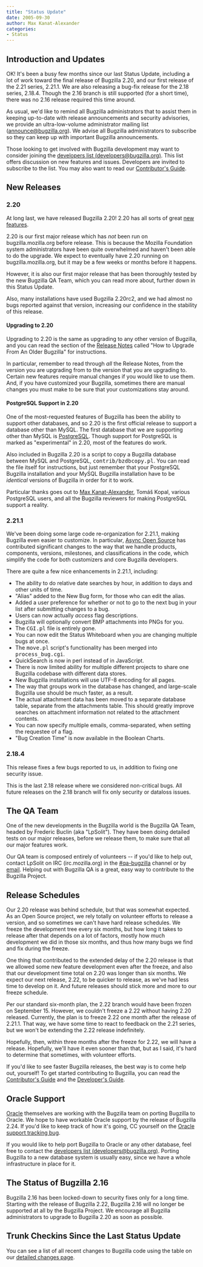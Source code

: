 ```yaml
---
title: "Status Update"
date: 2005-09-30
author: Max Kanat-Alexander
categories:
- Status
---
```


## Introduction and Updates

OK! It's been a busy few months since our last Status Update, including a lot of work toward the final release of Bugzilla 2.20, and our first release of the 2.21 series, 2.21.1\. We are also releasing a bug-fix release for the 2.18 series, 2.18.4\. Though the 2.16 branch is still supported (for a short time), there was no 2.16 release required this time around.

As usual, we'd like to remind all Bugzilla administrators that to assist them in keeping up-to-date with release announcements and security advisories, we provide an ultra-low-volume administrator mailing list ([announce@bugzilla.org](https://lists.bugzilla.org/cgi-bin/mj_wwwusr?func=lists-full-long&extra=announce)). We advise all Bugzilla administrators to subscribe so they can keep up with important Bugzilla announcements.

Those looking to get involved with Bugzilla development may want to consider joining the [developers list (developers@bugzilla.org)](https://lists.bugzilla.org/cgi-bin/mj_wwwusr?func=lists-long-full&extra=developers). This list offers discussion on new features and issues. Developers are invited to subscribe to the list. You may also want to read our [Contributor's Guide](https://www.bugzilla.org/docs/contributor.html).

## New Releases

### 2.20

At long last, we have released Bugzilla 2.20! 2.20 has all sorts of great [new features](/releases/2.20/).

2.20 is our first major release which has _not_ been run on bugzilla.mozilla.org before release. This is because the Mozilla Foundation system administrators have been quite overwhelmed and haven't been able to do the upgrade. We expect to eventually have 2.20 running on bugzilla.mozilla.org, but it may be a few weeks or months before it happens.

However, it is also our first major release that has been thoroughly tested by the new Bugzilla QA Team, which you can read more about, further down in this Status Update.

Also, many installations have used Bugzilla 2.20rc2, and we had almost no bugs reported against that version, increasing our confidence in the stability of this release.

#### Upgrading to 2.20

Upgrading to 2.20 is the same as upgrading to any other version of Bugzilla, and you can read the section of the [Release Notes](/releases/2.20/) called "How to Upgrade From An Older Bugzilla" for instructions.

In particular, remember to read through _all_ the Release Notes, from the version you are upgrading from to the version that you are upgrading to. Certain new features require manual changes if you would like to use them. And, if you have customized your Bugzilla, sometimes there are manual changes you must make to be sure that your customizations stay around.

#### PostgreSQL Support in 2.20

One of the most-requested features of Bugzilla has been the ability to support other databases, and so 2.20 is the first official release to support a database other than MySQL. The first database that we are supporting other than MySQL is [PostgreSQL](http://www.postgresql.org/). Though support for PostgreSQL is marked as "experimental" in 2.20, most of the features do work.

Also included in Bugzilla 2.20 is a script to copy a Bugzilla database between MySQL and PostgreSQL, <kbd>contrib/bzdbcopy.pl</kbd>. You can read the file itself for instructions, but just remember that your PostgreSQL Bugzilla installation and your MySQL Bugzilla installation have to be _identical_ versions of Bugzilla in order for it to work.

Particular thanks goes out to [Max Kanat-Alexander](http://www.everythingsolved.com/), Tomáš Kopal, various PostgreSQL users, and all the Bugzilla reviewers for making PostgreSQL support a reality.

### 2.21.1

We've been doing some large code re-organization for 2.21.1, making Bugzilla even easier to customize. In particular, [Async Open Source](http://www.async.com.br/) has contributed significant changes to the way that we handle products, components, versions, milestones, and classifications in the code, which simplify the code for both customizers and core Bugzilla developers.

There are quite a few nice enhancements in 2.21.1, including:

*   The ability to do relative date searches by hour, in addition to days and other units of time.
*   "Alias" added to the New Bug form, for those who can edit the alias.
*   Added a user preference for whether or not to go to the next bug in your list after submitting changes to a bug.
*   Users can now actually _access_ flag descriptions.
*   Bugzilla will optionally convert BMP attachments into PNGs for you.
*   The <kbd>CGI.pl</kbd> file is entirely gone.
*   You can now edit the Status Whiteboard when you are changing multiple bugs at once.
*   The <kbd>move.pl</kbd> script's functionality has been merged into <kbd>process_bug.cgi</kbd>.
*   QuickSearch is now in perl instead of in JavaScript.
*   There is now limited ability for multiple different projects to share one Bugzilla codebase with different data stores.
*   New Bugzilla installations will use UTF-8 encoding for all pages.
*   The way that groups work in the database has changed, and large-scale Bugzilla use should be much faster, as a result.
*   The actual attachment data has been moved to a separate database table, separate from the attachments table. This should greatly improve searches on attachment information not related to the attachment contents.
*   You can now specify multiple emails, comma-separated, when setting the requestee of a flag.
*   "Bug Creation Time" is now available in the Boolean Charts.

### 2.18.4

This release fixes a few bugs reported to us, in addition to fixing one security issue.

This is the last 2.18 release where we considered non-critical bugs. All future releases on the 2.18 branch will fix only security or dataloss issues.

## The QA Team

One of the new developments in the Bugzilla world is the Bugzilla QA Team, headed by Frederic Buclin (aka "LpSolit"). They have been doing detailed tests on our major releases, before we release them, to make sure that all our major features work.

Our QA team is composed entirely of volunteers -- if you'd like to help out, contact LpSolit on IRC (irc.mozilla.org) in the [#qa-bugzilla](irc://irc.mozilla.org/qa-bugzilla) channel or by [email](mailto:LpSolit@gmail.com). Helping out with Bugzilla QA is a great, easy way to contribute to the Bugzilla Project.

## Release Schedules

Our 2.20 release was behind schedule, but that was somewhat expected. As an Open Source project, we rely totally on volunteer efforts to release a version, and so sometimes we can't have hard release schedules. We freeze the development tree every six months, but how long it takes to release after that depends on a lot of factors, mostly how much development we did in those six months, and thus how many bugs we find and fix during the freeze.

One thing that contributed to the extended delay of the 2.20 release is that we allowed some new feature development even after the freeze, and also that our development time total on 2.20 was longer than six months. We expect our next release, 2.22, to be quicker to release, as we've had less time to develop on it. And future releases should stick more and more to our freeze schedule.

Per our standard six-month plan, the 2.22 branch would have been frozen on September 15\. However, we couldn't freeze a 2.22 without having 2.20 released. Currently, the plan is to freeze 2.22 one month after the release of 2.21.1\. That way, we have some time to react to feedback on the 2.21 series, but we won't be extending the 2.22 release indefinitely.

Hopefully, then, within three months after the freeze for 2.22, we will have a release. Hopefully, we'll have it even sooner than that, but as I said, it's hard to determine that sometimes, with volunteer efforts.

If you'd like to see faster Bugzilla releases, the best way is to come help out, yourself! To get started contributing to Bugzilla, you can read the [Contributor's Guide](/docs/contributor.html) and the [Developer's Guide](/docs/developer.html).

## Oracle Support

[Oracle](http://www.oracle.com/) themselves are working with the Bugzilla team on porting Bugzilla to Oracle. We hope to have workable Oracle support by the release of Bugzilla 2.24\. If you'd like to keep track of how it's going, CC yourself on the [Oracle support tracking bug](https://bugzilla.mozilla.org/show_bug.cgi?id=bz-oracle).

If you would like to help port Bugzilla to Oracle or any other database, feel free to contact the [developers list (developers@bugzilla.org)](https://lists.bugzilla.org/cgi-bin/mj_wwwusr?func=lists-long-full&extra=developers). Porting Bugzilla to a new database system is usually easy, since we have a whole infrastructure in place for it.

## The Status of Bugzilla 2.16

Bugzilla 2.16 has been locked-down to security fixes only for a long time. Starting with the release of Bugzilla 2.22, Bugzilla 2.16 will no longer be supported at all by the Bugzilla Project. We encourage all Bugzilla administrators to upgrade to Bugzilla 2.20 as soon as possible.

## Trunk Checkins Since the Last Status Update

You can see a list of all recent changes to Bugzilla code using the table on our [detailed changes page](https://github.com/bugzilla/bugzilla/compare/).
